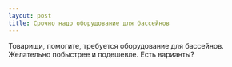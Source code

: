 ```yaml
---
layout: post 
title: Срочно надо оборудование для бассейнов 
--- 
```

Товарищи, помогите, требуется оборудование для бассейнов. Желательно побыстрее и подешевле. Есть варианты?